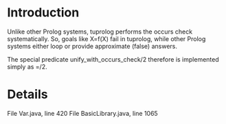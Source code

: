 # Introduction #

Unlike other Prolog systems, tuprolog performs the occurs check systematically. So, goals like X=f(X) fail in tuprolog, while other Prolog systems either loop or provide approximate (false) answers.

The special predicate unify\_with\_occurs\_check/2 therefore is implemented simply as =/2.

# Details #

File Var.java, line 420
File BasicLibrary.java, line 1065
